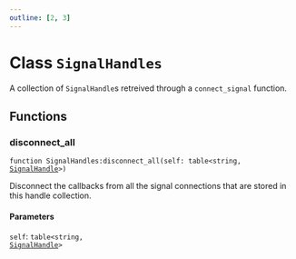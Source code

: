 ```yaml
---
outline: [2, 3]
---
```


# Class `SignalHandles`


A collection of `SignalHandle`s retreived through a `connect_signal` function.



## Functions

### <Badge type="method" text="method" /> disconnect_all

<div class="language-lua"><pre><code>function SignalHandles:disconnect_all(self: table&lt;string, <a href="/classes/SignalHandle">SignalHandle</a>>)</code></pre></div>

Disconnect the callbacks from all the signal connections that are stored in this handle collection.


#### Parameters

`self`: <code>table&lt;string, <a href="/classes/SignalHandle">SignalHandle</a>></code>





